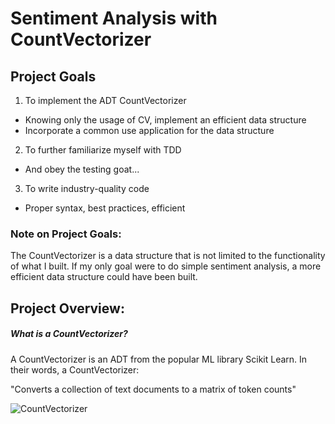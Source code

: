 # Sentiment Analysis with CountVectorizer

## Project Goals
1. To implement the ADT CountVectorizer
 * Knowing only the usage of CV, implement an efficient data structure
 * Incorporate a common use application for the data structure
2. To further familiarize myself with TDD
 * And obey the testing goat...
3. To write industry-quality code
 * Proper syntax, best practices, efficient

 ### Note on Project Goals:
 The CountVectorizer is a data structure that is not limited to the functionality of what I built.
 If my only goal were to do simple sentiment analysis, a more efficient data structure could have been
 built.

## Project Overview:
##### What is a CountVectorizer?
A CountVectorizer is an ADT from the popular ML library Scikit Learn.  In their words, a CountVectorizer:

"Converts a collection of text documents to a matrix of token counts"

![CountVectorizer](https://github.com/tjdolan121/DataStructuresCountVec/static/CV.png "Count Vectorizer")
